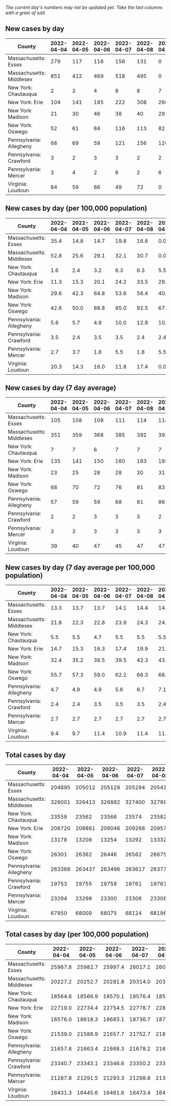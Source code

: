 _The current day's numbers may not be updated yet. Take the last columns with a grain of salt._
## New cases by day

| County | 2022-04-04 | 2022-04-05 | 2022-04-06 | 2022-04-07 | 2022-04-08 | 2022-04-09 | 2022-04-10 |
| --- | --- | --- | --- | --- | --- | --- | --- |
| Massachusetts: Essex | 279 | 117 | 116 | 156 | 131 | 0 |  |
| Massachusetts: Middlesex | 851 | 412 | 469 | 518 | 495 | 0 |  |
| New York: Chautauqua | 2 | 3 | 4 | 8 | 8 | 7 |  |
| New York: Erie | 104 | 141 | 185 | 222 | 308 | 266 |  |
| New York: Madison | 21 | 30 | 46 | 38 | 40 | 29 |  |
| New York: Oswego | 52 | 61 | 84 | 116 | 113 | 82 |  |
| Pennsylvania: Allegheny | 68 | 69 | 59 | 121 | 156 | 126 |  |
| Pennsylvania: Crawford | 3 | 2 | 3 | 3 | 2 | 2 |  |
| Pennsylvania: Mercer | 3 | 4 | 2 | 6 | 2 | 6 |  |
| Virginia: Loudoun | 84 | 59 | 66 | 49 | 72 | 0 |  |

## New cases by day (per 100,000 population)

| County | 2022-04-04 | 2022-04-05 | 2022-04-06 | 2022-04-07 | 2022-04-08 | 2022-04-09 | 2022-04-10 |
| --- | --- | --- | --- | --- | --- | --- | --- |
| Massachusetts: Essex | 35.4 | 14.8 | 14.7 | 19.8 | 16.6 | 0.0 |  |
| Massachusetts: Middlesex | 52.8 | 25.6 | 29.1 | 32.1 | 30.7 | 0.0 |  |
| New York: Chautauqua | 1.6 | 2.4 | 3.2 | 6.3 | 6.3 | 5.5 |  |
| New York: Erie | 11.3 | 15.3 | 20.1 | 24.2 | 33.5 | 29.0 |  |
| New York: Madison | 29.6 | 42.3 | 64.8 | 53.6 | 56.4 | 40.9 |  |
| New York: Oswego | 42.6 | 50.0 | 68.8 | 95.0 | 92.5 | 67.2 |  |
| Pennsylvania: Allegheny | 5.6 | 5.7 | 4.9 | 10.0 | 12.8 | 10.4 |  |
| Pennsylvania: Crawford | 3.5 | 2.4 | 3.5 | 3.5 | 2.4 | 2.4 |  |
| Pennsylvania: Mercer | 2.7 | 3.7 | 1.8 | 5.5 | 1.8 | 5.5 |  |
| Virginia: Loudoun | 20.3 | 14.3 | 16.0 | 11.8 | 17.4 | 0.0 |  |

## New cases by day (7 day average)

| County | 2022-04-04 | 2022-04-05 | 2022-04-06 | 2022-04-07 | 2022-04-08 | 2022-04-09 | 2022-04-10 |
| --- | --- | --- | --- | --- | --- | --- | --- |
| Massachusetts: Essex | 105 | 108 | 108 | 111 | 114 | 114 |  |
| Massachusetts: Middlesex | 351 | 359 | 368 | 385 | 392 | 392 |  |
| New York: Chautauqua | 7 | 7 | 6 | 7 | 7 | 7 |  |
| New York: Erie | 135 | 141 | 150 | 160 | 183 | 195 |  |
| New York: Madison | 23 | 25 | 28 | 28 | 30 | 31 |  |
| New York: Oswego | 68 | 70 | 72 | 76 | 81 | 83 |  |
| Pennsylvania: Allegheny | 57 | 59 | 59 | 68 | 81 | 86 |  |
| Pennsylvania: Crawford | 2 | 2 | 3 | 3 | 3 | 2 |  |
| Pennsylvania: Mercer | 3 | 3 | 3 | 3 | 3 | 3 |  |
| Virginia: Loudoun | 39 | 40 | 47 | 45 | 47 | 47 |  |

## New cases by day (7 day average per 100,000 population)

| County | 2022-04-04 | 2022-04-05 | 2022-04-06 | 2022-04-07 | 2022-04-08 | 2022-04-09 | 2022-04-10 |
| --- | --- | --- | --- | --- | --- | --- | --- |
| Massachusetts: Essex | 13.3 | 13.7 | 13.7 | 14.1 | 14.4 | 14.4 |  |
| Massachusetts: Middlesex | 21.8 | 22.3 | 22.8 | 23.9 | 24.3 | 24.3 |  |
| New York: Chautauqua | 5.5 | 5.5 | 4.7 | 5.5 | 5.5 | 5.5 |  |
| New York: Erie | 14.7 | 15.3 | 16.3 | 17.4 | 19.9 | 21.2 |  |
| New York: Madison | 32.4 | 35.2 | 39.5 | 39.5 | 42.3 | 43.7 |  |
| New York: Oswego | 55.7 | 57.3 | 59.0 | 62.2 | 66.3 | 68.0 |  |
| Pennsylvania: Allegheny | 4.7 | 4.9 | 4.9 | 5.6 | 6.7 | 7.1 |  |
| Pennsylvania: Crawford | 2.4 | 2.4 | 3.5 | 3.5 | 3.5 | 2.4 |  |
| Pennsylvania: Mercer | 2.7 | 2.7 | 2.7 | 2.7 | 2.7 | 2.7 |  |
| Virginia: Loudoun | 9.4 | 9.7 | 11.4 | 10.9 | 11.4 | 11.4 |  |

## Total cases by day

| County | 2022-04-04 | 2022-04-05 | 2022-04-06 | 2022-04-07 | 2022-04-08 | 2022-04-09 | 2022-04-10 |
| --- | --- | --- | --- | --- | --- | --- | --- |
| Massachusetts: Essex | 204895 | 205012 | 205128 | 205284 | 205415 | 205415 |  |
| Massachusetts: Middlesex | 326001 | 326413 | 326882 | 327400 | 327895 | 327895 |  |
| New York: Chautauqua | 23559 | 23562 | 23566 | 23574 | 23582 | 23589 |  |
| New York: Erie | 208720 | 208861 | 209046 | 209268 | 209576 | 209842 |  |
| New York: Madison | 13178 | 13208 | 13254 | 13292 | 13332 | 13361 |  |
| New York: Oswego | 26301 | 26362 | 26446 | 26562 | 26675 | 26757 |  |
| Pennsylvania: Allegheny | 263368 | 263437 | 263496 | 263617 | 263773 | 263899 |  |
| Pennsylvania: Crawford | 19753 | 19755 | 19758 | 19761 | 19763 | 19765 |  |
| Pennsylvania: Mercer | 23294 | 23298 | 23300 | 23306 | 23308 | 23314 |  |
| Virginia: Loudoun | 67950 | 68009 | 68075 | 68124 | 68196 | 68196 |  |

## Total cases by day (per 100,000 population)

| County | 2022-04-04 | 2022-04-05 | 2022-04-06 | 2022-04-07 | 2022-04-08 | 2022-04-09 | 2022-04-10 |
| --- | --- | --- | --- | --- | --- | --- | --- |
| Massachusetts: Essex | 25967.8 | 25982.7 | 25997.4 | 26017.1 | 26033.7 | 26033.7 |  |
| Massachusetts: Middlesex | 20227.2 | 20252.7 | 20281.8 | 20314.0 | 20344.7 | 20344.7 |  |
| New York: Chautauqua | 18564.6 | 18566.9 | 18570.1 | 18576.4 | 18582.7 | 18588.2 |  |
| New York: Erie | 22719.0 | 22734.4 | 22754.5 | 22778.7 | 22812.2 | 22841.1 |  |
| New York: Madison | 18576.0 | 18618.3 | 18683.1 | 18736.7 | 18793.1 | 18834.0 |  |
| New York: Oswego | 21539.0 | 21588.9 | 21657.7 | 21752.7 | 21845.2 | 21912.4 |  |
| Pennsylvania: Allegheny | 21657.8 | 21663.4 | 21668.3 | 21678.2 | 21691.1 | 21701.4 |  |
| Pennsylvania: Crawford | 23340.7 | 23343.1 | 23346.6 | 23350.2 | 23352.5 | 23354.9 |  |
| Pennsylvania: Mercer | 21287.8 | 21291.5 | 21293.3 | 21298.8 | 21300.6 | 21306.1 |  |
| Virginia: Loudoun | 16431.3 | 16445.6 | 16461.6 | 16473.4 | 16490.8 | 16490.8 |  |

